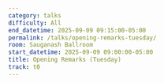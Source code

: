 ```yaml
---
category: talks
difficulty: All
end_datetime: 2025-09-09 09:15:00-05:00
permalink: /talks/opening-remarks-tuesday/
room: Sauganash Ballroom
start_datetime: 2025-09-09 09:00:00-05:00
title: Opening Remarks (Tuesday)
track: t0
---
```

